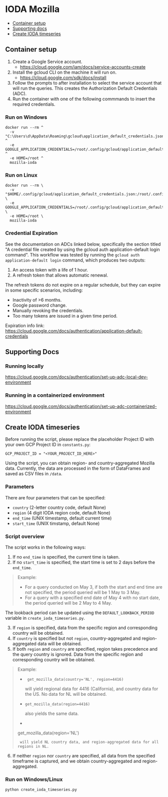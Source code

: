 # IODA Mozilla
- [Container setup](#container-setup)
- [Supporting docs](#supporting-docs)
- [Create IODA timeseries](#create-ioda-timeseries)



## Container setup
1. Create a Google Service account.
    - https://cloud.google.com/iam/docs/service-accounts-create
2. Install the gcloud CLI on the machine it will run on.
    - https://cloud.google.com/sdk/docs/install
3. Follow the prompts to after installation to select the service account that will run the queries. This creates the Authorization Default Credentials (ADC).
4. Run the container with one of the following commmands to insert the required credentials.

### Run on Windows

```
docker run --rm ^
  -v "C:\Users\d\AppData\Roaming\gcloud\application_default_credentials.json:/root/.config/gcloud/application_default_credentials.json" ^
  -e GOOGLE_APPLICATION_CREDENTIALS=/root/.config/gcloud/application_default_credentials.json ^
  -e HOME=/root ^
  mozilla-ioda
```

### Run on Linux

```
docker run --rm \
  -v "$HOME/.config/gcloud/application_default_credentials.json:/root/.config/gcloud/application_default_credentials.json" \
  -e GOOGLE_APPLICATION_CREDENTIALS=/root/.config/gcloud/application_default_credentials.json \
  -e HOME=/root \
  mozilla-ioda
```

### Credential Expiration

See the documentation on ADCs linked below, specifically the section titled "A credential file created by using the gcloud auth application-default login command".
This workflow was tested by running the `gcloud auth application-default login` command, which produces two outputs:
  1. An access token with a life of 1 hour.
  2. A refresh token that allows automatic renewal.

The refresh tokens do not expire on a regular schedule, but they can expire in some specific scenarios, including:
  - Inactivity of >6 months.
  - Google password change.
  - Manually revoking the credentials.
  - Too many tokens are issued in a given time period.


Expiration info link:
https://cloud.google.com/docs/authentication/application-default-credentials

## Supporting Docs

### Running locally
https://cloud.google.com/docs/authentication/set-up-adc-local-dev-environment

### Running in a containerized environment
https://cloud.google.com/docs/authentication/set-up-adc-containerized-environment

## Create IODA timeseries
Before running the script, please replace the placeholder Project ID with your own GCP Project ID in `constants.py`:
```
GCP_PROJECT_ID = "<YOUR_PROJECT_ID_HERE>"
```

Using the script, you can obtain region- and country-aggregated Mozilla data. Currently, the data are processed in the form of DataFrames and saved as
CSV files in `/data`. 

### Parameters
There are four parameters that can be specified:
- `country` (2-letter country code, default None)
- `region` (4 digit IODA region code, default None)
- `end_time` (UNIX timestamp, default current time)
- `start_time` (UNIX timstamp, default None)

### Script overview
The script works in the following ways:
1. If no `end_time` is specified, the current time is taken.
2. If no `start_time` is specified, the start time is set to 2 days before the `end_time`.

>Example: 
> - For a query conducted on May 3, if both the start and end time are not specified, the period queried will be 1 May to 3 May.
> - For a query with a specified end date of May 4 with no start date, the period queried will be 2 May to 4 May.

The lookback period can be updated using the `DEFAULT_LOOKBACK_PERIOD` variable in `create_ioda_timeseries.py`.

3. If `region` is specified, data from the specific region and corresponding country will be obtained.
4. If `country` is specified but not `region`, country-aggregated and region-aggregated data will be obtained. 
5. If both `region` and `country` are specified, region takes precedence and the query country is ignored. Data from the specific region and corresponding country will be obtained.

> Example:
> * ```
>    get_mozilla_data(country='NL', region=4416)
>   ```
>   will yield regional data for 4416 (California), and country data for the US. No data for NL will be obtained.
> * ```
>   get_mozilla_data(region=4416)
>   ``` 
>   also yields the same data.
>* ```
>  get_mozilla_data(region='NL')
>  ``` 
>   will yield NL country data, and region-aggregated data for all regions in NL.

6. If neither `region` nor `country` are specified, all data from the specified timeframe is captured, and we obtain country-aggregated and region-aggregated.

### Run on Windows/Linux
```
python create_ioda_timeseries.py
``` 